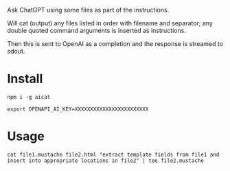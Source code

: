 Ask ChatGPT using some files as part of the instructions.

Will cat (output) any files listed in order with filename and separator; any double quoted command arguments is inserted as instructions.

Then this is sent to OpenAI as a completion and the response is streamed to sdout.

# Install

```shell
npm i -g aicat

export OPENAPI_AI_KEY=XXXXXXXXXXXXXXXXXXXXXXXX
```

# Usage

```shell
cat file1.mustache file2.html "extract template fields from file1 and insert into appropriate locations in file2" | tee file2.mustache
```
